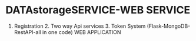 # DATAstorageSERVICE-WEB SERVICE
1. Registration 2. Two way Api services 3. Token System (Flask-MongoDB-RestAPI-all in one code) WEB APPLICATION
